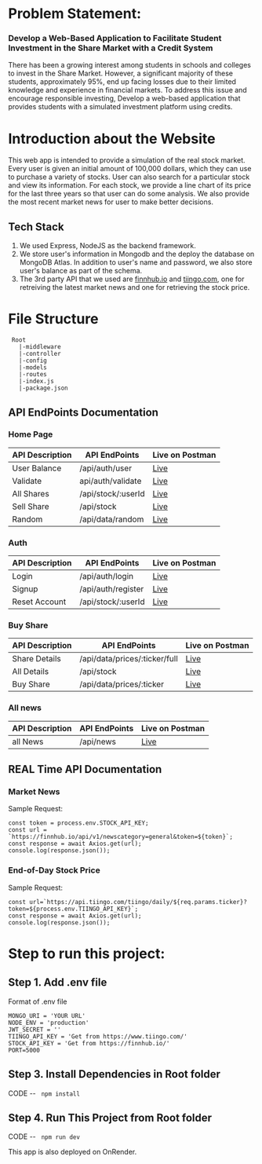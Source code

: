 
# Problem Statement: 
### Develop a Web-Based Application to Facilitate Student Investment in the Share Market with a Credit System

There has been a growing interest among students in schools and colleges to invest in the Share Market. However, a significant majority of these students, approximately 95%, end up facing losses due to their limited knowledge and experience in financial markets. To address this issue and encourage responsible investing,  Develop a web-based application that provides students with a simulated investment platform using credits.

# Introduction about the Website
This web app is intended to provide a simulation of the real stock market. Every user is given an initial amount of 100,000 dollars, which they can use to purchase a variety of stocks. User can also search for a particular stock and view its information. For each stock, we provide a line chart of its price for the last three years so that user can do some analysis. We also provide the most recent market news for user to make better decisions.
   
## Tech Stack
 
1. We used Express, NodeJS as the backend framework. 
2. We store user's information in Mongodb and the deploy the database on MongoDB Atlas. In addition to user's name and password, we also store user's balance as part of the schema.
3. The 3rd party API that we used are [finnhub.io](https://finnhub.io) and [tiingo.com](https://www.tiingo.com), one for retreiving the latest market news and one for retrieving the stock price.

# File Structure
```
 Root
   |-middleware
   |-controller
   |-config
   |-models
   |-routes
   |-index.js
   |-package.json
```
## API EndPoints Documentation
### Home Page

| API Description | API EndPoints | Live on Postman |
| -------- | -------- | -------- |
| User Balance | /api/auth/user | [Live](https://www.postman.com/warped-space-671976/workspace/share/request/22764198-f9b1794c-ffef-4e1d-8e75-db872e287fb1?ctx=documentation) |
| Validate | api/auth/validate | [Live](https://www.postman.com/warped-space-671976/workspace/share/request/22764198-e7a9797c-6680-4e17-86df-0ec212a2c6a0?ctx=documentation) |
| All Shares| /api/stock/:userId | [Live](https://www.postman.com/warped-space-671976/workspace/share/request/22764198-73b16062-3f9c-46a3-bda4-d8d519e2efeb?ctx=documentation) |
| Sell Share | /api/stock | [Live](https://www.postman.com/warped-space-671976/workspace/share/request/22764198-ac33fd6b-93f8-4cc3-84b0-eb572a932168?ctx=documentation) |
| Random | /api/data/random | [Live](https://www.postman.com/warped-space-671976/workspace/share/request/22764198-a6c60127-a7a3-47cc-9ea4-0b2eec44c9e1?ctx=documentation) |

### Auth
| API Description | API EndPoints | Live on Postman |
| -------- | -------- | -------- |
| Login | /api/auth/login | [Live](https://www.postman.com/warped-space-671976/workspace/share/request/22764198-641756ef-da17-4dad-b9c6-0e6ff506acb1?ctx=documentation) |
| Signup | /api/auth/register | [Live](https://www.postman.com/warped-space-671976/workspace/share/request/22764198-7ad5838b-933f-4f78-acf7-5a8d6a3db3d0?ctx=documentation) |
| Reset Account | /api/stock/:userId | [Live](https://www.postman.com/warped-space-671976/workspace/share/request/22764198-214db4d6-f718-4fb7-a756-4e37a09abfcc?ctx=documentation) |

### Buy Share
| API Description | API EndPoints | Live on Postman |
| -------- | -------- | -------- |
| Share Details | /api/data/prices/:ticker/full| [Live](https://www.postman.com/warped-space-671976/workspace/share/request/22764198-83ca4efe-9dd1-4616-9b53-7ce7e3b9bc61?ctx=documentation) |
| All Details | /api/stock | [Live](https://www.postman.com/warped-space-671976/workspace/share/request/22764198-ca745a88-69f9-44ab-b152-156274dfd56e?ctx=documentation)|
| Buy Share | /api/data/prices/:ticker | [Live](https://www.postman.com/warped-space-671976/workspace/share/request/22764198-64e94112-a406-4e5a-ac2a-202ce77fda93?ctx=documentation) |

### All news
| API Description | API EndPoints | Live on Postman |
| -------- | -------- | -------- |
| all News | /api/news| [Live](https://www.postman.com/warped-space-671976/workspace/share/request/22764198-fe5da0ea-8369-47c1-8cdb-7eb594a59968?ctx=documentation) |
## REAL Time API Documentation 

### Market News
Sample Request: 

```
const token = process.env.STOCK_API_KEY;
const url = `https://finnhub.io/api/v1/newscategory=general&token=${token}`;
const response = await Axios.get(url);
console.log(response.json());
```


### End-of-Day Stock Price
Sample Request: 
```
const url=`https://api.tiingo.com/tiingo/daily/${req.params.ticker}?token=${process.env.TIINGO_API_KEY}`;
const response = await Axios.get(url);
console.log(response.json());
```

# Step to run this project:
## Step 1. Add .env file
Format of .env file
```
MONGO_URI = 'YOUR URL'
NODE_ENV = 'production'
JWT_SECRET = ''
TIINGO_API_KEY = 'Get from https://www.tiingo.com/'
STOCK_API_KEY = 'Get from https://finnhub.io/'
PORT=5000
```

## Step 3. Install Dependencies in Root folder
CODE -- ```  npm install  ```

## Step 4. Run This Project from Root folder
CODE -- ```  npm run dev  ```

This app is also deployed on OnRender. <br>
